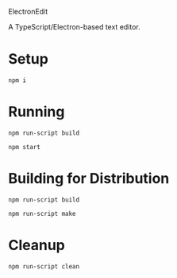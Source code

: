 ElectronEdit

A TypeScript/Electron-based text editor.

# Setup

`npm i`

# Running

`npm run-script build`

`npm start`

# Building for Distribution

`npm run-script build`

`npm run-script make`

# Cleanup

`npm run-script clean`
